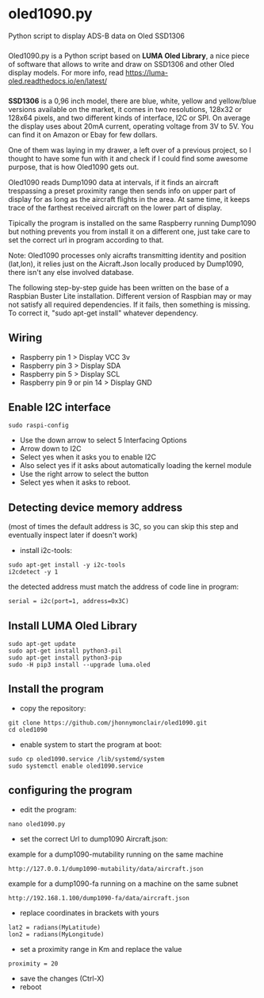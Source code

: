 # oled1090.py
Python script to display ADS-B data on Oled SSD1306
###
Oled1090.py is a Python script based on <b>LUMA Oled Library</b>, a nice piece of software that allows to write and draw
on SSD1306 and other Oled display models. For more info, read https://luma-oled.readthedocs.io/en/latest/
###
<b>SSD1306</b> is a 0,96 inch model, there are blue, white, yellow and yellow/blue versions available on the market,
it comes in two resolutions, 128x32 or 128x64 pixels, and two different kinds of interface, I2C or SPI.
On average the display uses about 20mA current, operating voltage from 3V to 5V.
You can find it on Amazon or Ebay for few dollars.
  
One of them was laying in my drawer, a left over of a previous project, so I thought to have some fun
with it and check if I could find some awesome purpose, that is how Oled1090 gets out.

Oled1090 reads Dump1090 data at intervals, if it finds an aircraft trespassing a preset proximity range then
sends info on upper part of display for as long as the aircraft flights in the area. At same time, it keeps trace of the
farthest received aircraft on the lower part of display.

Tipically the program is installed on the same Raspberry running Dump1090 but nothing prevents you from install
it on a different one, just take care to set the correct url in program according to that.   

Note: Oled1090 processes only aicrafts transmitting identity and position (lat,lon), it relies just on the Aicraft.Json locally produced by Dump1090, there isn't any else involved database.

The following step-by-step guide has been written on the base of a Raspbian Buster Lite installation.
Different version of Raspbian may or may not satisfy all required dependencies.
If it fails, then something is missing.
To correct it, "sudo apt-get install" whatever dependency.

Wiring
-------

- Raspberry pin 1 > Display VCC 3v
- Raspberry pin 3 > Display SDA
- Raspberry pin 5 > Display SCL
- Raspberry pin 9 or pin 14 > Display GND


Enable I2C interface
-------

```
sudo raspi-config
```
- Use the down arrow to select 5 Interfacing Options
- Arrow down to I2C
- Select yes when it asks you to enable I2C
- Also select yes if it asks about automatically loading the kernel module
- Use the right arrow to select the <Finish> button
- Select yes when it asks to reboot.


Detecting device memory address
-------
(most of times the default address is 3C, so you can skip this step and eventually inspect later if doesn't work)

- install i2c-tools:
```
sudo apt-get install -y i2c-tools
i2cdetect -y 1
```
the detected address must match the address of code line in program:
```
serial = i2c(port=1, address=0x3C)
```


Install LUMA Oled Library
-------

```
sudo apt-get update
sudo apt-get install python3-pil
sudo apt-get install python3-pip
sudo -H pip3 install --upgrade luma.oled
```


Install the program
-------

- copy the repository: 
```
git clone https://github.com/jhonnymonclair/oled1090.git
cd oled1090
```
- enable system to start the program at boot:
```
sudo cp oled1090.service /lib/systemd/system
sudo systemctl enable oled1090.service
```


configuring the program
-------

- edit the program:
```
nano oled1090.py
```
- set the correct Url to dump1090 Aircraft.json:

example for a dump1090-mutability running on the same machine
 ```
 http://127.0.0.1/dump1090-mutability/data/aircraft.json
 ```
example for a dump1090-fa running on a machine on the same subnet
```
http://192.168.1.100/dump1090-fa/data/aircraft.json
```
- replace coordinates in brackets with yours
```
lat2 = radians(MyLatitude)
lon2 = radians(MyLongitude)
```
- set a proximity range in Km and replace the value
```
proximity = 20
```
- save the changes (Ctrl-X) 
- reboot

